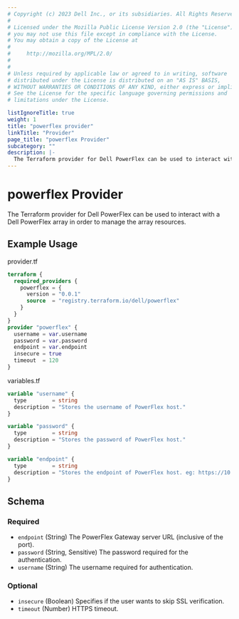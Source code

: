 ```yaml
---
# Copyright (c) 2023 Dell Inc., or its subsidiaries. All Rights Reserved.
# 
# Licensed under the Mozilla Public License Version 2.0 (the "License");
# you may not use this file except in compliance with the License.
# You may obtain a copy of the License at
# 
#     http://mozilla.org/MPL/2.0/
# 
# 
# Unless required by applicable law or agreed to in writing, software
# distributed under the License is distributed on an "AS IS" BASIS,
# WITHOUT WARRANTIES OR CONDITIONS OF ANY KIND, either express or implied.
# See the License for the specific language governing permissions and
# limitations under the License.

listIgnoreTitle: true
weight: 1
title: "powerflex provider"
linkTitle: "Provider"
page_title: "powerflex Provider"
subcategory: ""
description: |-
  The Terraform provider for Dell PowerFlex can be used to interact with a Dell PowerFlex array in order to manage the array resources.
---
```


# powerflex Provider

The Terraform provider for Dell PowerFlex can be used to interact with a Dell PowerFlex array in order to manage the array resources.

## Example Usage

provider.tf
```terraform
terraform {
  required_providers {
    powerflex = {
      version = "0.0.1"
      source  = "registry.terraform.io/dell/powerflex"
    }
  }
}
provider "powerflex" {
  username = var.username
  password = var.password
  endpoint = var.endpoint
  insecure = true
  timeout  = 120
}
```

variables.tf
```terraform
variable "username" {
  type        = string
  description = "Stores the username of PowerFlex host."
}

variable "password" {
  type        = string
  description = "Stores the password of PowerFlex host."
}

variable "endpoint" {
  type        = string
  description = "Stores the endpoint of PowerFlex host. eg: https://10.1.1.1:443, here 443 is port where API requests are getting accepted"
}
```

<!-- schema generated by tfplugindocs -->
## Schema

### Required

- `endpoint` (String) The PowerFlex Gateway server URL (inclusive of the port).
- `password` (String, Sensitive) The password required for the authentication.
- `username` (String) The username required for authentication.

### Optional

- `insecure` (Boolean) Specifies if the user wants to skip SSL verification.
- `timeout` (Number) HTTPS timeout.

